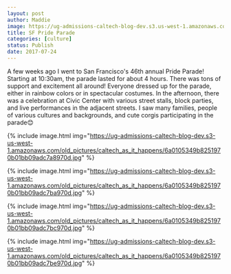```yaml
---
layout: post
author: Maddie
image: https://ug-admissions-caltech-blog-dev.s3.us-west-1.amazonaws.com/old_pictures/6a01b8d28f2857970c01bb09adc7c8970d-pi.jpg
title: SF Pride Parade
categories: [culture]
status: Publish
date: 2017-07-24
---
```


A few weeks ago I went to San Francisco's 46th annual Pride Parade! Starting at 10:30am, the parade lasted for about 4 hours. There was tons of support and excitement all around! Everyone dressed up for the parade, either in rainbow colors or in spectacular costumes. In the afternoon, there was a celebration at Civic Center with various street stalls, block parties, and live performances in the adjacent streets. I saw many families, people of various cultures and backgrounds, and cute corgis participating in the parade😊

{% include image.html img="https://ug-admissions-caltech-blog-dev.s3-us-west-1.amazonaws.com/old_pictures/caltech_as_it_happens/6a0105349b8251970b01bb09adc7a8970d.jpg" %}

{% include image.html img="https://ug-admissions-caltech-blog-dev.s3-us-west-1.amazonaws.com/old_pictures/caltech_as_it_happens/6a0105349b8251970b01bb09adc7ba970d.jpg" %}

{% include image.html img="https://ug-admissions-caltech-blog-dev.s3-us-west-1.amazonaws.com/old_pictures/caltech_as_it_happens/6a0105349b8251970b01bb09adc7bc970d.jpg" %}

{% include image.html img="https://ug-admissions-caltech-blog-dev.s3-us-west-1.amazonaws.com/old_pictures/caltech_as_it_happens/6a0105349b8251970b01bb09adc7be970d.jpg" %}
